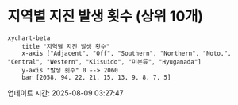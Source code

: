 # 지역별 지진 발생 횟수 (상위 10개)

```mermaid
xychart-beta
    title "지역별 지진 발생 횟수"
    x-axis ["Adjacent", "Off", "Southern", "Northern", "Noto,", "Central", "Western", "Kiisuido", "미분류", "Hyuganada"]
    y-axis "발생 횟수" 0 --> 2060
    bar [2058, 94, 22, 21, 15, 13, 9, 8, 7, 5]
```

업데이트 시간: 2025-08-09 03:27:47
